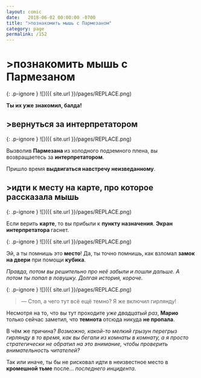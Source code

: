 ```yaml
---
layout: comic
date:   2018-06-02 00:00:00 -0700
title: ">познакомить мышь с Пармезаном"
category: page
permalink: /152
---
```

# >познакомить мышь с Пармезаном

{: .p-ignore }
![]({{ site.url }}/pages/REPLACE.png)

<strong>Ты их уже знакомил, балда!</strong>

## >вернуться за интерпретатором

{: .p-ignore }
![]({{ site.url }}/pages/REPLACE.png)

Вызволив <strong>Пармезана </strong>из холодного подземного плена, вы возвращаетесь за <strong>интерпретатором</strong>. 

Пришло время <strong>выдвигаться навстречу неизведанному</strong>.

## >идти к месту на карте, про которое рассказала мышь

{: .p-ignore }
![]({{ site.url }}/pages/REPLACE.png)

Если верить <strong>карте</strong>, то вы прибыли к <strong>пункту назначения</strong>. <strong>Экран интерпретатора </strong>гаснет.

{: .p-ignore }
![]({{ site.url }}/pages/REPLACE.png)

Эй, а ты помнишь это <strong>место</strong>! Да, ты точно помнишь, как взломал <strong>замок на двери</strong> при помощи <strong>кубика</strong>. 

<em>Правда, потом вы решительно про неё забыли и пошли дальше. А потом ты попал в ловушку. Долгая история, короче.</em>

{: .p-ignore }
![]({{ site.url }}/pages/REPLACE.png)

<blockquote>— Стоп, а чего тут всё ещё темно? Я же включил гирлянду!</blockquote>

Несмотря на то, что вы тут проходите <em>уже двадцатый раз</em>, <strong>Марио </strong>только сейчас заметил, что <strong>темнота </strong>отсюда никуда <strong>не пропала</strong>.

В чём же причина? <em>Возможно, какой-то мелкий грызун перегрыз гирлянду в то время, как вы бегали из комнаты в комнату, а я просто стратегически не обратил на это внимание, чтобы проверить внимательность читателей?</em>

Так или иначе, ты бы не рисковал идти в неизвестное место в <strong>кромешной тьме</strong> после… <em>последнего инцидента</em>.
